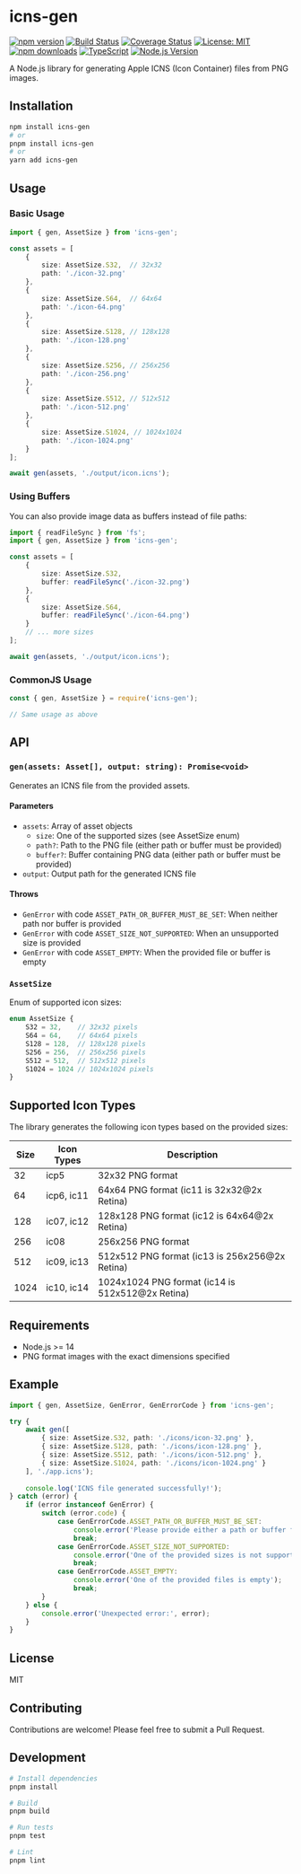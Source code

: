 # icns-gen

[![npm version](https://img.shields.io/npm/v/icns-gen.svg)](https://www.npmjs.com/package/icns-gen)
[![Build Status](https://github.com/whyun-pages/icns-gen/actions/workflows/ci.yml/badge.svg)](https://github.com/whyun-pages/icns-gen/actions/workflows/ci.yml)
[![Coverage Status](https://coveralls.io/repos/github/yunnysunny/icns-gen/badge.svg?branch=main)](https://coveralls.io/github/yunnysunny/icns-gen?branch=main)
[![License: MIT](https://img.shields.io/badge/License-MIT-yellow.svg)](https://opensource.org/licenses/MIT)
[![npm downloads](https://img.shields.io/npm/dm/icns-gen.svg)](https://www.npmjs.com/package/icns-gen)
[![TypeScript](https://img.shields.io/badge/TypeScript-Ready-blue.svg)](https://www.typescriptlang.org/)
[![Node.js Version](https://img.shields.io/node/v/icns-gen.svg)](https://nodejs.org)

A Node.js library for generating Apple ICNS (Icon Container) files from PNG images.

## Installation

```bash
npm install icns-gen
# or
pnpm install icns-gen
# or
yarn add icns-gen
```

## Usage

### Basic Usage

```typescript
import { gen, AssetSize } from 'icns-gen';

const assets = [
    {
        size: AssetSize.S32,  // 32x32
        path: './icon-32.png'
    },
    {
        size: AssetSize.S64,  // 64x64
        path: './icon-64.png'
    },
    {
        size: AssetSize.S128, // 128x128
        path: './icon-128.png'
    },
    {
        size: AssetSize.S256, // 256x256
        path: './icon-256.png'
    },
    {
        size: AssetSize.S512, // 512x512
        path: './icon-512.png'
    },
    {
        size: AssetSize.S1024, // 1024x1024
        path: './icon-1024.png'
    }
];

await gen(assets, './output/icon.icns');
```

### Using Buffers

You can also provide image data as buffers instead of file paths:

```typescript
import { readFileSync } from 'fs';
import { gen, AssetSize } from 'icns-gen';

const assets = [
    {
        size: AssetSize.S32,
        buffer: readFileSync('./icon-32.png')
    },
    {
        size: AssetSize.S64,
        buffer: readFileSync('./icon-64.png')
    }
    // ... more sizes
];

await gen(assets, './output/icon.icns');
```

### CommonJS Usage

```javascript
const { gen, AssetSize } = require('icns-gen');

// Same usage as above
```

## API

### `gen(assets: Asset[], output: string): Promise<void>`

Generates an ICNS file from the provided assets.

#### Parameters

- `assets`: Array of asset objects
  - `size`: One of the supported sizes (see AssetSize enum)
  - `path?`: Path to the PNG file (either path or buffer must be provided)
  - `buffer?`: Buffer containing PNG data (either path or buffer must be provided)
- `output`: Output path for the generated ICNS file

#### Throws

- `GenError` with code `ASSET_PATH_OR_BUFFER_MUST_BE_SET`: When neither path nor buffer is provided
- `GenError` with code `ASSET_SIZE_NOT_SUPPORTED`: When an unsupported size is provided
- `GenError` with code `ASSET_EMPTY`: When the provided file or buffer is empty

### `AssetSize`

Enum of supported icon sizes:

```typescript
enum AssetSize {
    S32 = 32,    // 32x32 pixels
    S64 = 64,    // 64x64 pixels
    S128 = 128,  // 128x128 pixels
    S256 = 256,  // 256x256 pixels
    S512 = 512,  // 512x512 pixels
    S1024 = 1024 // 1024x1024 pixels
}
```

## Supported Icon Types

The library generates the following icon types based on the provided sizes:

| Size | Icon Types | Description |
|------|------------|-------------|
| 32   | icp5       | 32x32 PNG format |
| 64   | icp6, ic11 | 64x64 PNG format (ic11 is 32x32@2x Retina) |
| 128  | ic07, ic12 | 128x128 PNG format (ic12 is 64x64@2x Retina) |
| 256  | ic08       | 256x256 PNG format |
| 512  | ic09, ic13 | 512x512 PNG format (ic13 is 256x256@2x Retina) |
| 1024 | ic10, ic14 | 1024x1024 PNG format (ic14 is 512x512@2x Retina) |

## Requirements

- Node.js >= 14
- PNG format images with the exact dimensions specified

## Example

```typescript
import { gen, AssetSize, GenError, GenErrorCode } from 'icns-gen';

try {
    await gen([
        { size: AssetSize.S32, path: './icons/icon-32.png' },
        { size: AssetSize.S128, path: './icons/icon-128.png' },
        { size: AssetSize.S512, path: './icons/icon-512.png' },
        { size: AssetSize.S1024, path: './icons/icon-1024.png' }
    ], './app.icns');
    
    console.log('ICNS file generated successfully!');
} catch (error) {
    if (error instanceof GenError) {
        switch (error.code) {
            case GenErrorCode.ASSET_PATH_OR_BUFFER_MUST_BE_SET:
                console.error('Please provide either a path or buffer for each asset');
                break;
            case GenErrorCode.ASSET_SIZE_NOT_SUPPORTED:
                console.error('One of the provided sizes is not supported');
                break;
            case GenErrorCode.ASSET_EMPTY:
                console.error('One of the provided files is empty');
                break;
        }
    } else {
        console.error('Unexpected error:', error);
    }
}
```

## License

MIT

## Contributing

Contributions are welcome! Please feel free to submit a Pull Request.

## Development

```bash
# Install dependencies
pnpm install

# Build
pnpm build

# Run tests
pnpm test

# Lint
pnpm lint
```
